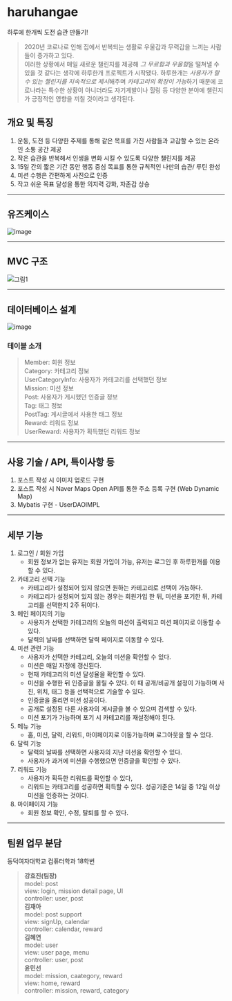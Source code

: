 # haruhangae
하루에 한개씩 도전 습관 만들기!
> 2020년 코로나로 인해 집에서 반복되는 생활로 우울감과 무력감을 느끼는 사람들이 증가하고 있다.   
이러한 상황에서 매일 새로운 챌린지를 제공해 *그 무료함과 우울함*을 떨쳐낼 수 있을 것 같다는 생각에 하루한개 프로젝트가 시작됐다. 하루한개는 *사용자가 할 수 있는 챌린지를 지속적으로 제시*해주며 *카테고리의 확장이 가능*하기 때문에 코로나라는 특수한 상황이 아니더라도 자기계발이나 힐링 등 다양한 분야에 챌린지가 긍정적인 영향을 끼칠 것이라고 생각된다.

## 개요 및 특징
1. 운동, 도전 등 다양한 주제를 통해 같은 목표를 가진 사람들과 교감할 수 있는 온라인 소통 공간 제공 
2. 작은 습관을 반복해서 인생을 변화 시킬 수 있도록 다양한 챌린지를 제공
3. 15일 간의 짧은 기간 동안 행동 중심 목표를 통한 규칙적인 나만의 습관/ 루틴 완성
4. 미션 수행은 간편하게 사진으로 인증
5. 작고 쉬운 목표 달성을 통한 의지력 강화, 자존감 상승

* * *
## 유즈케이스
![image](https://user-images.githubusercontent.com/61786235/103452439-ed3ed480-4d12-11eb-9f4c-f07de97d9a0d.png)

* * *
## MVC 구조
![그림1](https://user-images.githubusercontent.com/61786235/103452525-fda37f00-4d13-11eb-9054-af0786abfefe.png)

* * *
## 데이터베이스 설계
![image](https://user-images.githubusercontent.com/61786235/103452543-16ac3000-4d14-11eb-89c9-0099c511b88b.png)

### 테이블 소개
> Member: 회원 정보    
> Category: 카테고리 정보    
> UserCategoryInfo: 사용자가 카테고리를 선택했던 정보    
> Mission: 미션 정보    
> Post: 사용자가 게시했던 인증글 정보    
> Tag: 태그 정보    
> PostTag: 게시글에서 사용한 태그 정보    
> Reward: 리워드 정보    
> UserReward: 사용자가 획득했던 리워드 정보

* * *
## 사용 기술 / API, 특이사항 등
 1. 포스트 작성 시 이미지 업로드 구현
 2. 포스트 작성 시 Naver Maps Open API를 통한 주소 등록 구현 (Web Dynamic Map)
 3. Mybatis 구현 - UserDAOIMPL

* * *
## 세부 기능
1. 로그인 / 회원 가입
    + 회원 정보가 없는 유저는 회원 가입이 가능, 유저는 로그인 후 하루한개를 이용할 수 있다.
2. 카테고리 선택 기능
    + 카테고리가 설정되어 있지 않으면 원하는 카테고리로 선택이 가능하다.
    + 카테고리가 설정되어 있지 않는 경우는 회원가입 한 뒤, 미션을 포기한 뒤, 카테고리를 선택한지 2주 뒤이다. 
3. 메인 페이지의 기능
    + 사용자가 선택한 카테고리의 오늘의 미션이 출력되고 미션 페이지로 이동할 수 있다.
    + 달력의 날짜를 선택하면 달력 페이지로 이동할 수 있다.
4. 미션 관련 기능
    + 사용자가 선택한 카테고리, 오늘의 미션을 확인할 수 있다.
    + 미션은 매일 자정에 갱신된다.
    + 현재 카테고리의 미션 달성율을 확인할 수 있다.
    + 미션을 수행한 뒤 인증글을 올릴 수 있다. 이 때 공개/비공개 설정이 가능하며 사진, 위치, 태그 등을 선택적으로 기술할 수 있다. 
    + 인증글을 올리면 미션 성공이다.
    + 공개로 설정된 다른 사용자의 게시글을 볼 수 있으며 검색할 수 있다.
    + 미션 포기가 가능하며 포기 시 카테고리를 재설정해야 된다.
5. 메뉴 기능
	  + 홈, 미션, 달력, 리워드, 마이페이지로 이동가능하며 로그아웃을 할 수 있다.
6. 달력 기능
    + 달력의 날짜를 선택하면 사용자의 지난 미션을 확인할 수 있다.
    + 사용자가 과거에 미션을 수행했으면 인증글을 확인할 수 있다.
7. 리워드 기능
    + 사용자가 획득한 리워드를 확인할 수 있다,
    + 리워드는 카테고리를 성공하면 획득할 수 있다. 성공기준은 14일 중 12일 이상 미션을 인증하는 것이다.
8. 마이페이지 기능
    + 회원 정보 확인, 수정, 탈퇴를 할 수 있다.

* * *    
## 팀원 업무 분담
동덕여자대학교 컴퓨터학과 18학번       
>__강효진(팀장)__     
 model: post     
  view: login, mission detail page, UI     
  controller: user, post     
>__김재아__     
 model: post support     
  view: signUp, calendar     
  controller: calendar, reward     
>__김혜연__     
 model: user     
  view: user page, menu     
  controller: user, post     
>__윤민선__     
 model: mission, caategory, reward     
  view: home, reward     
  controller: mission, reward, category     

